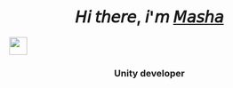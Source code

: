 ### <h1 align="center">𝘏𝘪 𝘵𝘩𝘦𝘳𝘦, 𝘪'𝘮 <a href="https://daniilshat.ru/" target="_blank">𝘔𝘢𝘴𝘩𝘢</a> 
<img src="https://github.com/blackcater/blackcater/raw/main/images/Hi.gif" height="32"/></h1>
<h3 align="center">Unity developer</h3>

